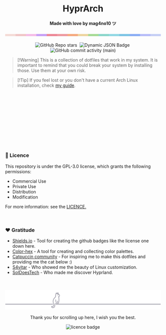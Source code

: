 <!---here goes an image instead of the title---><h1 align="center">HyprArch</h1>
<h4 align="center">Made with love by <strong>mag4no10</strong> ツ </h4>
<img src="./img/color_bar.png">

<div id="labels" align="center">
    <br>
    <img alt="GitHub Repo stars" src="https://img.shields.io/github/stars/mag4no10/HyprArch?style=flat-square&logo=github&labelColor=%23cc7177&color=%2389023e">&nbsp;
    <img alt="Dynamic JSON Badge" src="https://img.shields.io/badge/dynamic/json?url=https%3A%2F%2Fraw.githubusercontent.com%2Fmag4no10%2FHyprArch%2Fmain%2Fassets%2Fkernel.json&query=%24.kernel&style=flat-square&label=arch%20kernel&labelColor=%09%2350c878&color=%231a936f">&nbsp;
    <img alt="GitHub commit activity (main)" src="https://img.shields.io/github/commit-activity/t/mag4no10/HyprArch/main?style=flat-square&labelColor=%234c96ce&color=%231e73be">
</div>

>   [!Warning]
>   This is a collection of dotfiles that work in my system.
>   It is important to remind that you could break your system by installing those. Use them at your own risk.

>   [!Tip]
>   If you feel lost or you don't have a current Arch Linux installation,
>   check <a href="https://github.com/mag4no10/arch-linux-guide">my guide</a>.

<!--- mp4/files --->
<div id="showcase" align="center">

</div>
<br><br>


<!--- Installation and dependencies --->
<div id="installation" align="center">
<br><br>


</div>
<br><br>


<!--- Themes --->
<div id="themes" align="center">

</div>
<br><br>


<!--- Keybinds --->
<div id="keybinds" align="center">

</div>
<br><br>


<!--- Licence --->
<div id="licence" align="left">
    <h3>📄 Licence </h3>
    This repository is under the GPL-3.0 license, which grants the following permissions:
    <ul>
        <li>Commercial Use</li>
        <li>Private Use</li>
        <li>Distribution</li>
        <li>Modification</li>
    </ul>
    For more information: see the <a href="./LICENSE">LICENCE.</a>
</div>
<br><br>


<!--- Gratitude --->
<div id="gratitude" align="left">
    <h3>❤️ Gratitude</h3>
    <ul>
        <li><a href="https://shields.io/">Shields.io</a> - Tool for creating the github badges like the license one down here.</li>
        <li><a href="https://www.color-hex.com/">Color-hex</a> - A tool for creating and collecting color palettes.</li>
        <li><a href="https://github.com/catppuccin">Catpuccin community</a> - For inspiring me to make this dotfiles and providing me the cat below :)</li>
        <li><a href="https://github.com/s4vitar">S4vitar</a> - Who showed me the beauty of Linux customization.</li>
        <li><a href="https://github.com/SolDoesTech">SolDoesTech</a> - Who made me discover Hyprland.</li>
    </ul>
</div>
<br><br>


<!--- Footer --->
<div id="footer" align="center">
    <img alt ="cat decoration" src="./img/footer_cat.svg">
    <p>Thank you for scrolling up here, I wish you the best.</p>
    <img alt="licence badge" src="https://img.shields.io/badge/LICENCE-GPL%203.0-755393?style=flat-square&label=LICENCE&labelColor=%23ab85cc">
</div>